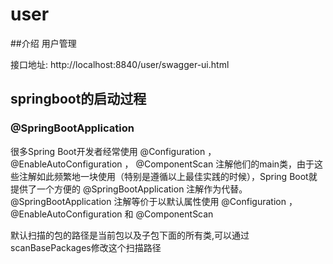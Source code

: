 # user

##介绍
用户管理

接口地址:
http://localhost:8840/user/swagger-ui.html

## springboot的启动过程
### @SpringBootApplication
很多Spring Boot开发者经常使用 @Configuration ， @EnableAutoConfiguration ， @ComponentScan 注解他们的main类，由于这些注解如此频繁地一块使用（特别是遵循以上最佳实践的时候），Spring Boot就提供了一个方便的 @SpringBootApplication 注解作为代替。
@SpringBootApplication 注解等价于以默认属性使用 @Configuration ， @EnableAutoConfiguration 和 @ComponentScan 

默认扫描的包的路径是当前包以及子包下面的所有类,可以通过scanBasePackages修改这个扫描路径

